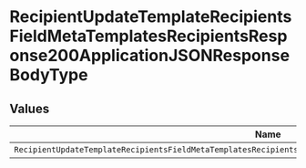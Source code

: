 # RecipientUpdateTemplateRecipientsFieldMetaTemplatesRecipientsResponse200ApplicationJSONResponseBodyType


## Values

| Name                                                                                                            | Value                                                                                                           |
| --------------------------------------------------------------------------------------------------------------- | --------------------------------------------------------------------------------------------------------------- |
| `RecipientUpdateTemplateRecipientsFieldMetaTemplatesRecipientsResponse200ApplicationJSONResponseBodyTypeNumber` | number                                                                                                          |
